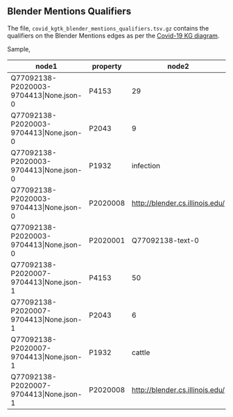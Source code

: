 ## Blender Mentions Qualifiers

The file, `covid_kgtk_blender_mentions_qualifiers.tsv.gz` contains the qualifiers on the 
Blender Mentions edges as per the [Covid-19 KG diagram](index.md#covid_kg_diagram).

Sample,

| node1                                  | property | node2                           | id                                       |
|----------------------------------------|----------|---------------------------------|------------------------------------------|
| Q77092138-P2020003-9704413&#124;None.json-0 | P4153    | 29                              | Q77092138-P2020003-9704413&#124;None.json-0-0 |
| Q77092138-P2020003-9704413&#124;None.json-0 | P2043    | 9                               | Q77092138-P2020003-9704413&#124;None.json-0-1 |
| Q77092138-P2020003-9704413&#124;None.json-0 | P1932    | infection                       | Q77092138-P2020003-9704413&#124;None.json-0-2 |
| Q77092138-P2020003-9704413&#124;None.json-0 | P2020008 | http://blender.cs.illinois.edu/ | Q77092138-P2020003-9704413&#124;None.json-0-3 |
| Q77092138-P2020003-9704413&#124;None.json-0 | P2020001 | Q77092138-text-0                | Q77092138-P2020003-9704413&#124;None.json-0-4 |
| Q77092138-P2020007-9704413&#124;None.json-1 | P4153    | 50                              | Q77092138-P2020007-9704413&#124;None.json-1-0 |
| Q77092138-P2020007-9704413&#124;None.json-1 | P2043    | 6                               | Q77092138-P2020007-9704413&#124;None.json-1-1 |
| Q77092138-P2020007-9704413&#124;None.json-1 | P1932    | cattle                          | Q77092138-P2020007-9704413&#124;None.json-1-2 |
| Q77092138-P2020007-9704413&#124;None.json-1 | P2020008 | http://blender.cs.illinois.edu/ | Q77092138-P2020007-9704413&#124;None.json-1-3 |